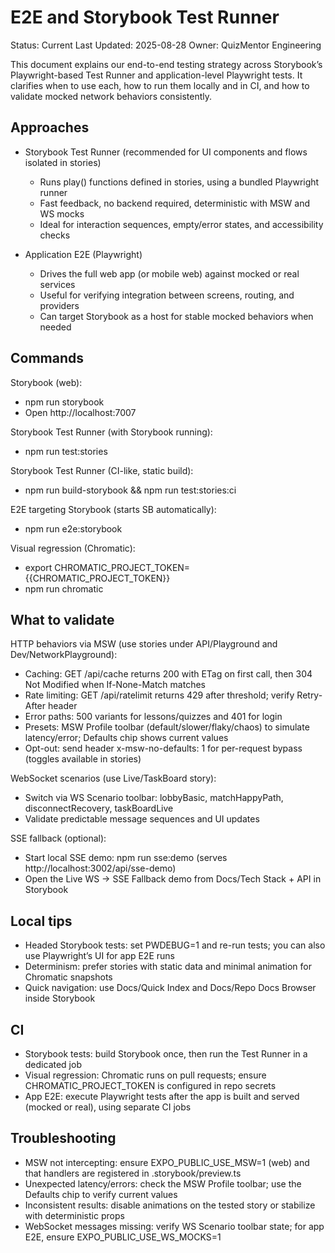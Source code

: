 # E2E and Storybook Test Runner

Status: Current
Last Updated: 2025-08-28
Owner: QuizMentor Engineering

This document explains our end-to-end testing strategy across Storybook’s Playwright-based Test Runner and application-level Playwright tests. It clarifies when to use each, how to run them locally and in CI, and how to validate mocked network behaviors consistently.

## Approaches

- Storybook Test Runner (recommended for UI components and flows isolated in stories)
  - Runs play() functions defined in stories, using a bundled Playwright runner
  - Fast feedback, no backend required, deterministic with MSW and WS mocks
  - Ideal for interaction sequences, empty/error states, and accessibility checks

- Application E2E (Playwright)
  - Drives the full web app (or mobile web) against mocked or real services
  - Useful for verifying integration between screens, routing, and providers
  - Can target Storybook as a host for stable mocked behaviors when needed

## Commands

Storybook (web):

- npm run storybook
- Open http://localhost:7007

Storybook Test Runner (with Storybook running):

- npm run test:stories

Storybook Test Runner (CI-like, static build):

- npm run build-storybook && npm run test:stories:ci

E2E targeting Storybook (starts SB automatically):

- npm run e2e:storybook

Visual regression (Chromatic):

- export CHROMATIC_PROJECT_TOKEN={{CHROMATIC_PROJECT_TOKEN}}
- npm run chromatic

## What to validate

HTTP behaviors via MSW (use stories under API/Playground and Dev/NetworkPlayground):

- Caching: GET /api/cache returns 200 with ETag on first call, then 304 Not Modified when If-None-Match matches
- Rate limiting: GET /api/ratelimit returns 429 after threshold; verify Retry-After header
- Error paths: 500 variants for lessons/quizzes and 401 for login
- Presets: MSW Profile toolbar (default/slower/flaky/chaos) to simulate latency/error; Defaults chip shows current values
- Opt-out: send header x-msw-no-defaults: 1 for per-request bypass (toggles available in stories)

WebSocket scenarios (use Live/TaskBoard story):

- Switch via WS Scenario toolbar: lobbyBasic, matchHappyPath, disconnectRecovery, taskBoardLive
- Validate predictable message sequences and UI updates

SSE fallback (optional):

- Start local SSE demo: npm run sse:demo (serves http://localhost:3002/api/sse-demo)
- Open the Live WS → SSE Fallback demo from Docs/Tech Stack + API in Storybook

## Local tips

- Headed Storybook tests: set PWDEBUG=1 and re-run tests; you can also use Playwright’s UI for app E2E runs
- Determinism: prefer stories with static data and minimal animation for Chromatic snapshots
- Quick navigation: use Docs/Quick Index and Docs/Repo Docs Browser inside Storybook

## CI

- Storybook tests: build Storybook once, then run the Test Runner in a dedicated job
- Visual regression: Chromatic runs on pull requests; ensure CHROMATIC_PROJECT_TOKEN is configured in repo secrets
- App E2E: execute Playwright tests after the app is built and served (mocked or real), using separate CI jobs

## Troubleshooting

- MSW not intercepting: ensure EXPO_PUBLIC_USE_MSW=1 (web) and that handlers are registered in .storybook/preview.ts
- Unexpected latency/errors: check the MSW Profile toolbar; use the Defaults chip to verify current values
- Inconsistent results: disable animations on the tested story or stabilize with deterministic props
- WebSocket messages missing: verify WS Scenario toolbar state; for app E2E, ensure EXPO_PUBLIC_USE_WS_MOCKS=1
